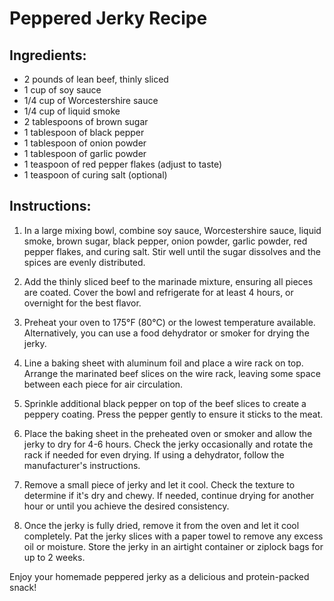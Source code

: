 # Peppered Jerky Recipe

## Ingredients:
- 2 pounds of lean beef, thinly sliced
- 1 cup of soy sauce
- 1/4 cup of Worcestershire sauce
- 1/4 cup of liquid smoke
- 2 tablespoons of brown sugar
- 1 tablespoon of black pepper
- 1 tablespoon of onion powder
- 1 tablespoon of garlic powder
- 1 teaspoon of red pepper flakes (adjust to taste)
- 1 teaspoon of curing salt (optional)

## Instructions:
1. In a large mixing bowl, combine soy sauce, Worcestershire sauce, liquid smoke, brown sugar, black pepper, onion powder, garlic powder, red pepper flakes, and curing salt. Stir well until the sugar dissolves and the spices are evenly distributed.

2. Add the thinly sliced beef to the marinade mixture, ensuring all pieces are coated. Cover the bowl and refrigerate for at least 4 hours, or overnight for the best flavor.

3. Preheat your oven to 175°F (80°C) or the lowest temperature available. Alternatively, you can use a food dehydrator or smoker for drying the jerky.

4. Line a baking sheet with aluminum foil and place a wire rack on top. Arrange the marinated beef slices on the wire rack, leaving some space between each piece for air circulation.

5. Sprinkle additional black pepper on top of the beef slices to create a peppery coating. Press the pepper gently to ensure it sticks to the meat.

6. Place the baking sheet in the preheated oven or smoker and allow the jerky to dry for 4-6 hours. Check the jerky occasionally and rotate the rack if needed for even drying. If using a dehydrator, follow the manufacturer's instructions.

7. Remove a small piece of jerky and let it cool. Check the texture to determine if it's dry and chewy. If needed, continue drying for another hour or until you achieve the desired consistency.

8. Once the jerky is fully dried, remove it from the oven and let it cool completely. Pat the jerky slices with a paper towel to remove any excess oil or moisture. Store the jerky in an airtight container or ziplock bags for up to 2 weeks.

Enjoy your homemade peppered jerky as a delicious and protein-packed snack!